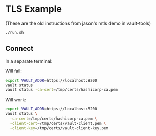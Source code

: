 # TLS Example

(These are the old instructions from jason's mtls demo in vault-tools)


```bash
./run.sh
```

## Connect

In a separate terminal:

Will fail:

```bash
export VAULT_ADDR=https://localhost:8200
vault status 
vault status -ca-cert=/tmp/certs/hashicorp-ca.pem
```

Will work:

```bash
export VAULT_ADDR=https://localhost:8200
vault status \
  -ca-cert=/tmp/certs/hashicorp-ca.pem \
  -client-cert=/tmp/certs/vault-client.pem \
  -client-key=/tmp/certs/vault-client-key.pem
```
